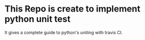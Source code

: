 # This Repo is create to implement python unit test
It gives a complete guide to python's uniting with travis CI.
